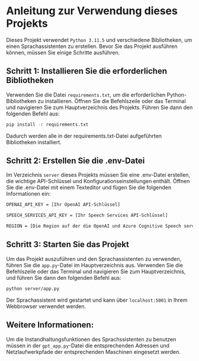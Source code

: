 # Anleitung zur Verwendung dieses Projekts

Dieses Projekt verwendet `Python 3.11.5` und verschiedene Bibliotheken, um einen Sprachassistenten zu erstellen. Bevor Sie das Projekt ausführen können, müssen Sie einige Schritte ausführen.

## Schritt 1: Installieren Sie die erforderlichen Bibliotheken

Verwenden Sie die Datei `requirements.txt`, um die erforderlichen Python-Bibliotheken zu installieren. Öffnen Sie die Befehlszeile oder das Terminal und navigieren Sie zum Hauptverzeichnis des Projekts. Führen Sie dann den folgenden Befehl aus:

```bash
pip install -r requirements.txt
```
Dadurch werden alle in der requirements.txt-Datei aufgeführten Bibliotheken installiert.

## Schritt 2: Erstellen Sie die .env-Datei
Im Verzeichnis `server` dieses Projekts müssen Sie eine .env-Datei erstellen, die wichtige API-Schlüssel und Konfigurationseinstellungen enthält. Öffnen Sie die .env-Datei mit einem Texteditor und fügen Sie die folgenden Informationen ein:

```bash
OPENAI_API_KEY = [Ihr OpenAI API-Schlüssel]

SPEECH_SERVICES_API_KEY = [Ihr Speech Services API-Schlüssel]

REGION = [Die Region auf der die OpenAI und Azure Cognitive Speech services bereitgestellt wurden. z.B. "uksouth"]
```

## Schritt 3: Starten Sie das Projekt
Um das Projekt auszuführen und den Sprachassistenten zu verwenden, führen Sie die `app.py`-Datei im Hauptverzeichnis aus. Verwenden Sie die Befehlszeile oder das Terminal und navigieren Sie zum Hauptverzeichnis, und führen Sie dann den folgenden Befehl aus:

```bash
python server/app.py
```

Der Sprachassistent wird gestartet und kann über `localhost:5001` in Ihrem Webbrowser verwendet werden.

## Weitere Informationen:
Um die Instandhaltungsfunktionen des Sprachssistenten zu benutzen müssen in der `gpt_app.py`-Datei die entsprechenden Adressen und Netzlaufwerkpfade der entsprechenden Maschinen eingesetzt werden.
